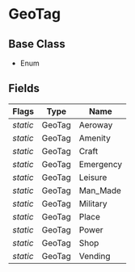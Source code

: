 # GeoTag
## Base Class
- Enum
## Fields
Flags|Type|Name
-|-|-
*static*|GeoTag|Aeroway
*static*|GeoTag|Amenity
*static*|GeoTag|Craft
*static*|GeoTag|Emergency
*static*|GeoTag|Leisure
*static*|GeoTag|Man_Made
*static*|GeoTag|Military
*static*|GeoTag|Place
*static*|GeoTag|Power
*static*|GeoTag|Shop
*static*|GeoTag|Vending
